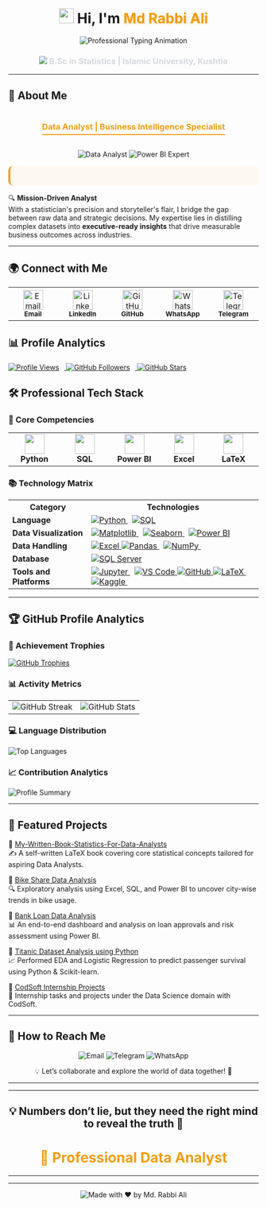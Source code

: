 
 <h1 align="center">
  <img src="https://media.giphy.com/media/hvRJCLFzcasrR4ia7z/giphy.gif" width="30"> 
  Hi, I'm <span style="color:#f39c12; text-shadow: 0px 2px 4px rgba(243,156,18,0.3);">Md Rabbi Ali</span>
</h1>

<div align="center">
  <img src="https://readme-typing-svg.demolab.com?font=Fira+Code&weight=500&size=22&duration=2800&pause=800&color=F39C12&center=true&vCenter=true&width=680&height=50&lines=Educator+by+Day+%7C+Data+Scientist+by+Night+%F0%9F%8C%99;Data-Driven+Decision+Maker+%F0%9F%93%88;Continuous+Learner+%26+Evolving+Professional+%F0%9F%93%96;Transforming+Raw+Data+Into+Strategic+Insights+%F0%9F%94%A5;Python+%7C+Power+BI+%7C+SQL+%7C+Advanced+Excel+%F0%9F%92%BB" alt="Professional Typing Animation" />
</div>

<h3 align="center" style="color:#D5D8DC;">
  <img src="https://img.icons8.com/ios-filled/20/3498db/graduation-cap.png"/> B.Sc in Statistics | Islamic University, Kushtia
</h3>



---
## 🌟 About Me

<div align="center">
  <h3 style="color: #f39c12; border-bottom: 2px solid #f39c12; display: inline-block; padding-bottom: 5px;">
    Data Analyst | Business Intelligence Specialist
  </h3>
</div>

<p align="center">
  <img src="https://img.shields.io/badge/Data_Analyst-2F4F4F?style=for-the-badge&logo=data:image/svg+xml;base64,PHN2ZyB4bWxucz0iaHR0cDovL3d3dy53My5vcmcvMjAwMC9zdmciIHdpZHRoPSIyNCIgaGVpZ2h0PSIyNCIgdmlld0JveD0iMCAwIDI0IDI0IiBmaWxsPSJub25lIiBzdHJva2U9IiNmZmYiIHN0cm9rZS13aWR0aD0iMiIgc3Ryb2tlLWxpbmVjYXA9InJvdW5kIiBzdHJva2UtbGluZWpvaW49InJvdW5kIj48cGF0aCBkPSJNMjEgMTVhMiAyIDAgMCAxLTIgMkg1YTIgMiAwIDAgMS0yLTJWN2EyIDIgMCAwIDEgMi0yaDE0YTIgMiAwIDAgMSAyIDJ6Ii8+PHBhdGggZD0iTTcgMTBoMTAiLz48cGF0aCBkPSJNNyAxNGg0Ii8+PC9zdmc+" alt="Data Analyst" />
  <img src="https://img.shields.io/badge/Power_BI_Expert-FF6B00?style=for-the-badge&logo=powerbi&logoColor=white" alt="Power BI Expert" />
</p>

<div style="background: rgba(243, 156, 18, 0.05); padding: 20px; border-radius: 10px; border-left: 4px solid #f39c12; margin: 15px 0;">


</div>

🔍 **Mission-Driven Analyst**  
With a statistician's precision and storyteller's flair, I bridge the gap between raw data and strategic decisions. My expertise lies in distilling complex datasets into **executive-ready insights** that drive measurable business outcomes across industries.

</div>  

---  

## 🌍 Connect with Me 

<div align="left" style="margin-bottom: 20px;">
  <table>
    <tr>
      <td align="center" width="96" style="padding: 5px;">
        <a href="mailto:rabbi.stat.iu@gmail.com">
          <img src="https://img.icons8.com/color/48/000000/gmail.png" width="40" alt="Email" />
        </a>
        <br /><sub><b>Email</b></sub>
      </td>
      <td align="center" width="96" style="padding: 5px;">
        <a href="https://www.linkedin.com/in/rabbi-the-analyst">
          <img src="https://img.icons8.com/color/48/000000/linkedin.png" width="40" alt="LinkedIn" />
        </a>
        <br /><sub><b>LinkedIn</b></sub>
      </td>
      <td align="center" width="96" style="padding: 5px;">
        <a href="https://github.com/RabbiTheAnalyst">
          <img src="https://img.icons8.com/fluent/48/000000/github.png" width="40" alt="GitHub" />
        </a>
        <br /><sub><b>GitHub</b></sub>
      </td>
      <td align="center" width="96" style="padding: 5px;">
        <a href="https://wa.me/8801740083864">
          <img src="https://img.icons8.com/color/48/000000/whatsapp.png" width="40" alt="WhatsApp" />
        </a>
        <br /><sub><b>WhatsApp</b></sub>
      </td>
      <td align="center" width="96" style="padding: 5px;">
        <a href="https://t.me/Rabbi_Bhai">
          <img src="https://img.icons8.com/color/48/000000/telegram-app.png" width="40" alt="Telegram" />
        </a>
        <br /><sub><b>Telegram</b></sub>
      </td>
    </tr>
  </table>
</div>

## 📊 Profile Analytics

<div align="left" style="margin-top: 20px; margin-bottom: 20px;">
  <a href="https://github.com/RabbiTheAnalyst">
    <img src="https://komarev.com/ghpvc/?username=RabbiTheAnalyst&label=PROFILE+VISITS&style=for-the-badge&color=3498db&logo=github&logoColor=white" alt="Profile Views" style="margin-right: 10px;"/>
  </a>
  <a href="https://github.com/RabbiTheAnalyst?tab=followers">
    <img src="https://img.shields.io/github/followers/RabbiTheAnalyst?label=FOLLOWERS&style=for-the-badge&color=2ecc71&logo=github" alt="GitHub Followers" style="margin-right: 10px;"/>
  </a>
  <a href="https://github.com/RabbiTheAnalyst">
    <img src="https://img.shields.io/github/stars/RabbiTheAnalyst?label=REPO+STARS&style=for-the-badge&color=f39c12&logo=github" alt="GitHub Stars"/>
  </a>
</div>

## 🛠️ Professional Tech Stack

<div align="left">

### 🔧 Core Competencies

<table>
  <tr>
    <td align="center" width="120">
      <img src="https://img.icons8.com/color/48/000000/python.png" width="40"/>
      <br><b>Python</b>
    </td>
    <td align="center" width="120">
      <img src="https://img.icons8.com/color/48/000000/sql.png" width="40"/>
      <br><b>SQL</b>
    </td>
    <td align="center" width="120">
      <img src="https://img.icons8.com/color/48/000000/power-bi.png" width="40"/>
      <br><b>Power BI</b>
    </td>
    <td align="center" width="120">
      <img src="https://img.icons8.com/color/48/microsoft-excel-2019.png" width="40"/>
      <br><b>Excel</b>
    </td>
    <td align="center" width="120">
      <img src="https://img.icons8.com/color/48/000000/latex.png" width="40"/>
      <br><b>LaTeX</b>
    </td>
  </tr>
</table>

### 📚 Technology Matrix

<table>
  <tr>
    <th>Category</th>
    <th>Technologies</th>
  </tr>
  <tr>
    <td><b>Language</b></td>
    <td>
      <a href="https://www.python.org/" target="_blank">
        <img src="https://img.shields.io/badge/Python-3776AB?style=flat-square&logo=python&logoColor=white" alt="Python">
      </a> 
      <a href="https://www.iso.org/standard/76583.html" target="_blank">
        <img src="https://img.shields.io/badge/SQL-4479A1?style=flat-square&logo=postgresql&logoColor=white" alt="SQL">
      </a>
    </td>
  </tr>
  <tr>
    <td><b>Data Visualization</b></td>
    <td>
      <a href="https://matplotlib.org/" target="_blank">
        <img src="https://img.shields.io/badge/Matplotlib-11557C?style=flat-square&logo=matplotlib&logoColor=white" alt="Matplotlib">
      </a> 
      <a href="https://seaborn.pydata.org/" target="_blank">
        <img src="https://img.shields.io/badge/Seaborn-1F77B4?style=flat-square&logo=seaborn&logoColor=white" alt="Seaborn">
      </a> 
      <a href="https://powerbi.microsoft.com/" target="_blank">
        <img src="https://img.shields.io/badge/Power_BI-F2C811?style=flat-square&logo=powerbi&logoColor=black" alt="Power BI">
      </a>
    </td>
  </tr>
  <tr>
    <td><b>Data Handling</b></td>
    <td>  
     
   <a href="https://www.microsoft.com/en-us/microsoft-365/excel" target="_blank">
        <img src="https://img.shields.io/badge/Excel-217346?style=flat-square&logo=microsoftexcel&logoColor=white" alt="Excel">
      </a> 
     <a href="https://pandas.pydata.org/" target="_blank">
        <img src="https://img.shields.io/badge/Pandas-150458?style=flat-square&logo=pandas&logoColor=white" alt="Pandas">
      </a> 
      <a href="https://numpy.org/" target="_blank">
        <img src="https://img.shields.io/badge/NumPy-013243?style=flat-square&logo=numpy&logoColor=white" alt="NumPy">
      </a> 
       
      
   </td>
  </tr>
  <tr>
    <td><b>Database</b></td>
    <td>
      <a href="https://www.microsoft.com/en-us/sql-server" target="_blank">
        <img src="https://img.shields.io/badge/SQL_Server-CC2927?style=flat-square&logo=microsoftsqlserver&logoColor=white" alt="SQL Server">
      </a>
    </td>
  </tr>
  <tr>
    <td><b>Tools and Platforms</b></td>
    <td>
      <a href="https://jupyter.org/" target="_blank">
        <img src="https://img.shields.io/badge/Jupyter-F37626?style=flat-square&logo=jupyter&logoColor=white" alt="Jupyter">
      </a> 
      <a href="https://code.visualstudio.com/" target="_blank">
        <img src="https://img.shields.io/badge/VS_Code-007ACC?style=flat-square&logo=visualstudiocode&logoColor=white" alt="VS Code">
      </a> 
     <a href="https://github.com/" target="_blank">
        <img src="https://img.shields.io/badge/GitHub-181717?style=flat-square&logo=github&logoColor=white" alt="GitHub">
      </a>
      <a href="https://www.latex-project.org/" target="_blank">
        <img src="https://img.shields.io/badge/LaTeX-008080?style=flat-square&logo=latex&logoColor=white" alt="LaTeX">
      </a> 
      <a href="https://www.kaggle.com/" target="_blank">
        <img src="https://img.shields.io/badge/Kaggle-20BEFF?style=flat-square&logo=kaggle&logoColor=white" alt="Kaggle">
      </a> 
      
   </td>
  </tr>
</table>

--- 
## 🏆 GitHub Profile Analytics

<div align="left">

### 🏅 Achievement Trophies
[![GitHub Trophies](https://github-profile-trophy.vercel.app/?username=RabbiTheAnalyst&theme=onedark&row=2&column=4&no-frame=true&margin-w=10&margin-h=10)](https://github.com/ryo-ma/github-profile-trophy)

### 📊 Activity Metrics
| | |
|:---:|:---:|
| ![GitHub Streak](https://github-readme-streak-stats.herokuapp.com/?user=RabbiTheAnalyst&theme=blueberry&hide_border=true&date_format=j%20M%5B%20Y%5D&background=0D1117) | ![GitHub Stats](https://github-readme-stats.vercel.app/api?username=RabbiTheAnalyst&show_icons=true&theme=blueberry&hide_border=true&include_all_commits=true&hide=issues&card_width=400) |

### 💻 Language Distribution
![Top Languages](https://github-readme-stats.vercel.app/api/top-langs/?username=RabbiTheAnalyst&layout=compact&theme=blueberry&hide_border=true&langs_count=8&hide=html,css,scss)

### 📈 Contribution Analytics
![Profile Summary](https://github-profile-summary-cards.vercel.app/api/cards/profile-details?username=RabbiTheAnalyst&theme=github_dark)

</div>


---

## 📂 Featured Projects  

📘 [My-Written-Book-Statistics-For-Data-Analysts](https://github.com/RabbiTheAnalyst/My-Written-Book-Statistics-For-Data-Analysts/blob/main/Stat-Book-for-Data-Analyst%20.pdf)  
✍️ A self-written LaTeX book covering core statistical concepts tailored for aspiring Data Analysts.

🚴 [Bike Share Data Analysis](https://github.com/RabbiTheAnalyst/Bike-Share-Data-Analysis)  
🔍 Exploratory analysis using Excel, SQL, and Power BI to uncover city-wise trends in bike usage.

🏦 [Bank Loan Data Analysis](https://github.com/RabbiTheAnalyst/-Bank-Loan-Data-Analysis-)  
📊 An end-to-end dashboard and analysis on loan approvals and risk assessment using Power BI.

🚢 [Titanic Dataset Analysis using Python](https://www.kaggle.com/code/mdrabbiali/titanic-dataset-eda-logistic-regression)  
📈 Performed EDA and Logistic Regression to predict passenger survival using Python & Scikit-learn.

💼 [CodSoft Internship Projects](https://github.com/RabbiTheAnalyst/CODSOFT)  
🚀 Internship tasks and projects under the Data Science domain with CodSoft.


--- 

## 📩 How to Reach Me  
<p align="center">
  <a href="mailto:rabbi.stat.iu@gmail.com" style="text-decoration: none;">
    <img src="https://img.shields.io/badge/Email-1E90FF?style=for-the-badge&logo=gmail&logoColor=white" alt="Email" />
  </a>
  <a href="https://t.me/Rabbi_Bhai" style="text-decoration: none;">
    <img src="https://img.shields.io/badge/Telegram-1E90FF?style=for-the-badge&logo=telegram&logoColor=white" alt="Telegram" />
  </a>
  <a href="https://wa.me/+8801740083864" style="text-decoration: none;">
    <img src="https://img.shields.io/badge/WhatsApp-1E90FF?style=for-the-badge&logo=whatsapp&logoColor=white" alt="WhatsApp" />
  </a>
</p>  
<p align="center">
  💡 Let’s collaborate and explore the world of data together! 🚀
</p>

---  

---  



<h2 align="center">💡 Numbers don’t lie, but they need the right mind to reveal the truth 🌙</h2>

<h1 align="center" style="color:#f39c12;">💼 Professional Data Analyst</h1>  

---  
---

<p align="center">
  <img src="https://img.shields.io/badge/Made%20with%20❤️%20by-Md. Rabbi Ali-red?style=for-the-badge" alt="Made with ❤️ by Md. Rabbi Ali">
</p>

